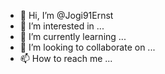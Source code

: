 - 👋 Hi, I’m @Jogi91Ernst
- 👀 I’m interested in ...
- 🌱 I’m currently learning ...
- 💞️ I’m looking to collaborate on ...
- 📫 How to reach me ...

<!---
Jogi91Ernst/Jogi91Ernst is a ✨ special ✨ repository because its `README.md` (this file) appears on your GitHub profile.
You can click the Preview link to take a look at your changes.
--->
